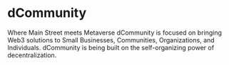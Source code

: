 # dCommunity
Where Main Street meets Metaverse  dCommunity is focused on bringing Web3 solutions to Small Businesses, Communities, Organizations, and Individuals.  dCommunity is being built on the self-organizing power of decentralization.
